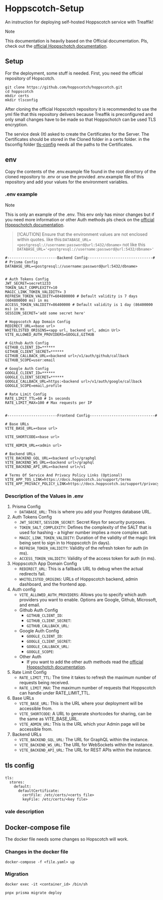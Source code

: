 # Hoppscotch-Setup
An instruction for deploying self-hosted Hoppscotch service with Treaffik!

> [!NOTE]
> This documentation is heavily based on the Official documentation. Pls, check out the [official Hoppschotch documentation](https://docs.hoppscotch.io/documentation/self-host/community-edition/install-and-build).

## Setup
For the deployment, some stuff is needed. 
First, you need the official repository of Hopscotch.

```
git clone https://github.com/hoppscotch/hoppscotch.git
cd hoppscotch
mkdir certs
mkdir tlsconfig
```
After cloning the official Hopscotch repository it is recommended to use the yml file that this repository delivers because Treaffik is preconfigured and only small changes have to be made so that Hoppschotch can be used TLS encryption.

The service desk (It) asked to create the Certificates for the Server. The Certificates should be stored in the Cloned folder in a certs folder.
in the tlsconfig folder [tls-config](README.md#tls-config) needs all the paths to the Certificates.

   
## env
Copy the contents of the .env.example file found in the root directory of the cloned repository to .env or use the provided .env.example file of this repository and add your values for the environment variables.

### .env example
> [!NOTE]
> This is only an example of the .env. This env only has minor changes but if you need more information or other Auth methods pls check on the [official Hoppschotch documentation](https://docs.hoppscotch.io/documentation/self-host/community-edition/install-and-build).

>  [!CAUTION]
> Ensure that the environment values are not enclosed within quotes.
> like this:`DATABASE_URL=<postgresql://username:password@url:5432/dbname>` not like this `DATABASE_URL='<postgresql://username:password@url:5432/dbname>'`

```
#-----------------------Backend Config------------------------------#
# Prisma Config
DATABASE_URL=<postgresql://username:password@url:5432/dbname>


# Auth Tokens Config
JWT_SECRET=secret1233
TOKEN_SALT_COMPLEXITY=10
MAGIC_LINK_TOKEN_VALIDITY= 3
REFRESH_TOKEN_VALIDITY=604800000 # Default validity is 7 days (604800000 ms) in ms
ACCESS_TOKEN_VALIDITY=86400000 # Default validity is 1 day (86400000 ms) in ms
SESSION_SECRET='add some secret here'

# Hoppscotch App Domain Config
REDIRECT_URL=<base url>
WHITELISTED_ORIGINS=<app url, backend url, admin Url>
VITE_ALLOWED_AUTH_PROVIDERS=GOOGLE,GITHUB

# Github Auth Config
GITHUB_CLIENT_ID=******
GITHUB_CLIENT_SECRET=******
GITHUB_CALLBACK_URL=<backend url>/v1/auth/github/callback
GITHUB_SCOPE=user:email

# Google Auth Config
GOOGLE_CLIENT_ID=******
GOOGLE_CLIENT_SECRET=******
GOOGLE_CALLBACK_URL=https:<backend url>/v1/auth/google/callback
GOOGLE_SCOPE=email,profile

# Rate Limit Config
RATE_LIMIT_TTL=60 # In seconds
RATE_LIMIT_MAX=100 # Max requests per IP


#-----------------------Frontend Config------------------------------#

# Base URLs
VITE_BASE_URL=<base url>

VITE_SHORTCODE=<base url>

VITE_ADMIN_URL=<admin url>

# Backend URLs
VITE_BACKEND_GQL_URL=<backend url>/graphql
VITE_BACKEND_WS_URL=<backend url>/graphql
VITE_BACKEND_API_URL=<backend url>/v1

# Terms Of Service And Privacy Policy Links (Optional)
VITE_APP_TOS_LINK=https://docs.hoppscotch.io/support/terms
VITE_APP_PRIVACY_POLICY_LINK=https://docs.hoppscotch.io/support/privacy
```

### Description of the Values in .env 
1. Prisma Config
   - `DATABASE_URL`: This is where you add your Postgres database URL.
2. Auth Tokens Config
   - `JWT_SECRET`, `SESSION_SECRET`: Secret Keys for security purposes.
   - `TOKEN_SALT_COMPLEXITY`: Defines the complexity of the SALT that is used for hashing - a higher number implies a more complex salt.
   - `MAGIC_LINK_TOKEN_VALIDITY`: Duration of the validity of the magic link being sent to sign in to Hoppscotch (in days).
   - `REFRESH_TOKEN_VALIDITY`: Validity of the refresh token for auth (in ms).
   - `ACCESS_TOKEN_VALIDITY`: Validity of the access token for auth (in ms).
3. Hoppscotch App Domain Config
   - `REDIRECT_URL`: This is a fallback URL to debug when the actual redirects fail.
   - `WHITELISTED_ORIGINS`: URLs of Hoppscotch backend, admin dashboard, and the frontend app.
4. Auth config
   - `VITE_ALLOWED_AUTH_PROVIDERS`: Allows you to specify which auth providers you want to enable. Options are Google, Github, Microsoft, and email.
   - Github Auth Config
      - `GITHUB_CLIENT_ID`: 
      - `GITHUB_CLIENT_SECRET`:
      - `GITHUB_CALLBACK_URL`:
   - Google Auth Config
      - `GOOGLE_CLIENT_ID`:
      - `GOOGLE_CLIENT_SECRET`:
      - `GOOGLE_CALLBACK_URL`:
      - `GOOGLE_SCOPE`:
   - Other Auth
      - If you want to add the other auth methods read the [official Hoppschotch documentation](https://docs.hoppscotch.io/documentation/self-host/community-edition/install-and-build).
5. Rate Limit Config 
   - `RATE_LIMIT_TTL`: The time it takes to refresh the maximum number of requests being received.
   - `RATE_LIMIT_MAX`: The maximum number of requests that Hoppscotch can handle under RATE_LIMIT_TTL.
6. Base URLs
   - `VITE_BASE_URL`:  This is the URL where your deployment will be accessible from.
   - `VITE_SHORTCODE`:  A URL to generate shortcodes for sharing, can be the same as VITE_BASE_URL.
   - `VITE_ADMIN_URL`: This is the URL which your Admin page will be accessible from.
7. Backend URLs
   - `VITE_BACKEND_GQL_URL`: The URL for GraphQL within the instance.
   - `VITE_BACKEND_WS_URL`: The URL for WebSockets within the instance.
   - `VITE_BACKEND_API_URL`: The URL for REST APIs within the instance.

## tls config
###
```
tls:
  stores:
    default:
      defaultCertificate:
        certFile: /etc/certs/<certs file>
        keyFile: /etc/certs/<key file>
```
### vale description
## Docker-compose file
The docker file needs some changes so Hopscotch will work.

### Changes in the docker file


```
docker-compose -f <file.yaml> up
```
### Migration
```
docker exec -it <container_id> /bin/sh
```
 
```
pnpx prisma migrate deploy
```
